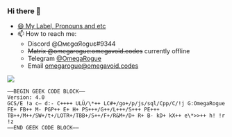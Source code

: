 ### Hi there 👋
- [😄 My Label, Pronouns and etc](https://pronouns.page/@OmegaRogue)
- 📫 How to reach me: 
  - Discord @ΩмεցαЯοցυε#9344 
  - ~~Matrix @omegarogue:omegavoid.codes~~ currently offline
  - Telegram [@OmegaRogue](https://t.me/OmegaRogue)
  - Email [omegarogue@omegavoid.codes](mailto:omegarogue@omegavoid.codes)

[![](https://inara.cz/data/sig/153/153118.jpg)](https://inara.cz/cmdr/153118)
```
—–BEGIN GEEK CODE BLOCK—–
Version: 4.0
GCS/E !a c– d:- C++++ ULÜ/\*++ LC#+/go+/p/js/sql/Cpp/C/!j G:OmegaRogue FE+ FB++ M- PGP++ E+ H+ PS+++/G++/L+++/S+++ PE+++ TB++/M++/SW+/t+/LOTR+/TBB+/S++/F+/R&M+/D+ R+ B- kD+ kX++ e\*>>++ h! !r !z
—–END GEEK CODE BLOCK—–
```
<!--
**OmegaRogue/OmegaRogue** is a ✨ _special_ ✨ repository because its `README.md` (this file) appears on your GitHub profile.

Here are some ideas to get you started:

- 🔭 I’m currently working on ...
- 🌱 I’m currently learning ...
- 👯 I’m looking to collaborate on ...
- 🤔 I’m looking for help with ...
- 💬 Ask me about ...
- 📫 How to reach me: ...
- 😄 Pronouns: ...
- ⚡ Fun fact: ...
-->
